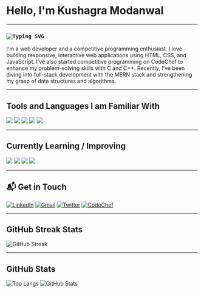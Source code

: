 # Hello, I'm Kushagra Modanwal 

---

<h3><code><img src="https://readme-typing-svg.herokuapp.com?font=Fira+Code&size=22&pause=1000&color=F76B8A&center=true&vCenter=true&width=435&lines=Always+ready+to+learn" alt="Typing SVG" /></code></h3>

I'm a web developer and a competitive programming enthusiast. I love building responsive, interactive web applications using HTML, CSS, and JavaScript. I've also started competitive programming on CodeChef to enhance my problem-solving skills with C and C++. Recently, I’ve been diving into full-stack development with the MERN stack and strengthening my grasp of data structures and algorithms.

---

##  Tools and Languages I am Familiar With

<img src="https://img.shields.io/badge/C-00599C?style=for-the-badge&logo=c" />
<img src="https://img.shields.io/badge/C++-00599C?style=for-the-badge&logo=c%2B%2B" />
<img src="https://img.shields.io/badge/HTML5-E34F26?style=for-the-badge&logo=html5&logoColor=white" />
<img src="https://img.shields.io/badge/CSS3-1572B6?style=for-the-badge&logo=css3&logoColor=white" />
<img src="https://img.shields.io/badge/JavaScript-F7DF1E?style=for-the-badge&logo=javascript&logoColor=black" />

---

##  Currently Learning / Improving

<img src="https://img.shields.io/badge/React-61DAFB?style=for-the-badge&logo=react" />
<img src="https://img.shields.io/badge/Express.js-404D59?style=for-the-badge&logo=express" />
<img src="https://img.shields.io/badge/MongoDB-4EA94B?style=for-the-badge&logo=mongodb" />
<img src="https://img.shields.io/badge/Data%20Structures%20%26%20Algorithms-blue?style=for-the-badge" />

---

## 📬 Get in Touch

[![LinkedIn](https://img.shields.io/badge/LinkedIn-blue?style=for-the-badge&logo=linkedin)](https://linkedin.com)
[![Gmail](https://img.shields.io/badge/Gmail-D14836?style=for-the-badge&logo=gmail&logoColor=white)](mailto:your.email@gmail.com)
[![Twitter](https://img.shields.io/badge/Twitter-1DA1F2?style=for-the-badge&logo=twitter&logoColor=white)](https://twitter.com)
[![CodeChef](https://img.shields.io/badge/CodeChef-5B4638?style=for-the-badge&logo=codechef&logoColor=white)](https://www.codechef.com/users/your_username)

---

##  GitHub Streak Stats

![GitHub Streak](https://github-readme-streak-stats.herokuapp.com/?user=your_github_username&theme=dark)

---

##  GitHub Stats

![Top Langs](https://github-readme-stats.vercel.app/api/top-langs/?username=your_github_username&layout=compact&theme=dark)
![GitHub Stats](https://github-readme-stats.vercel.app/api?username=your_github_username&show_icons=true&theme=dark)
